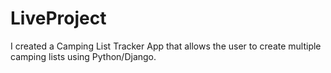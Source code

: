 # LiveProject
I created a Camping List Tracker App that allows the user to create multiple camping lists using Python/Django.
